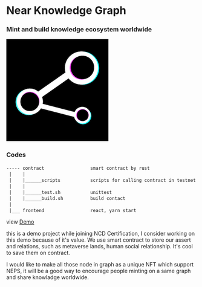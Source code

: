 # Near Knowledge Graph

### Mint and build knowledge ecosystem worldwide

![logo](docs/logo.png)

### Codes

```
----- contract                 smart contract by rust
 |    |
 |    |______scripts           scripts for calling contract in testnet
 |    |
 |    |______test.sh           unittest
 |    |______build.sh          build contact
 | 
 |___ frontend                 react, yarn start
```

view [Demo](https://onehumanbeing.github.io/near_knowledge_graph/)

this is a demo project while joining NCD Certification, I consider working on this demo because of it's value.
We use smart contract to store our assert and relations, such as metaverse lands, human social relationship.
It's cool to save them on contract.

I would like to make all those node in graph as a unique NFT which support NEPS, it will be a good way to encourage people minting on a same graph and share knowladge worldwide.
